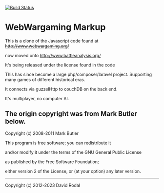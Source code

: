[![Build Status](https://travis-ci.org/daverodal/wargaming.svg?branch=master)](https://travis-ci.org/daverodal/wargaming)

WebWargaming Markup
===================

This is a clone of the Javascript code found at
~~http://www.webwargaming.org/~~

now moved onto
http://www.battleanalysis.org/

It's being released under the license found in the code

This has since become a large php/composer/laravel project. Supporting many games of
different historical eras.

It connects via guzzelHttp to couchDB on the back end.

It's multiplayer, no computer AI.

The origin copyright was from Mark Butler below.
-------------------------------------------------------------------------------

 Copyright (c) 2008-2011 Mark Butler

 This program is free software; you can redistribute it

 and/or modify it under the terms of the GNU General Public License

 as published by the Free Software Foundation;

 either version 2 of the License, or (at your option) any later version.

------------------------------------------------------------------------------

Copyright (c) 2012-2023 David Rodal

